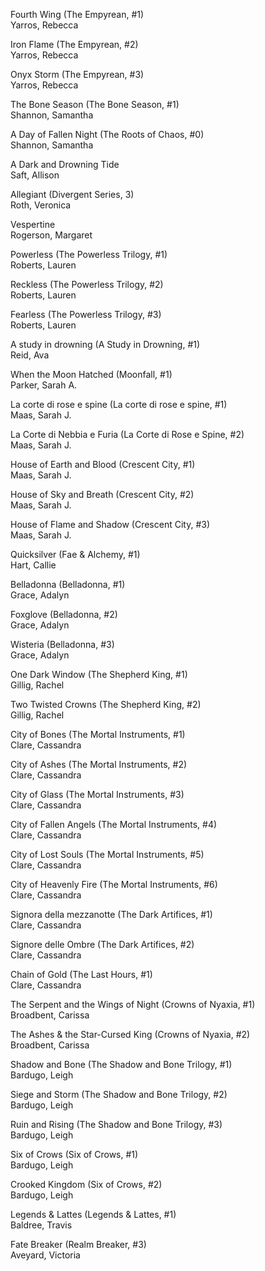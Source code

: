 Fourth Wing (The Empyrean, #1)  
Yarros, Rebecca  

Iron Flame (The Empyrean, #2)  
Yarros, Rebecca  
  
Onyx Storm (The Empyrean, #3)  
Yarros, Rebecca  

The Bone Season (The Bone Season, #1)  
Shannon, Samantha  

A Day of Fallen Night (The Roots of Chaos, #0)  
Shannon, Samantha  

A Dark and Drowning Tide  
Saft, Allison  

Allegiant (Divergent Series, 3)  
Roth, Veronica  

Vespertine  
Rogerson, Margaret  

Powerless (The Powerless Trilogy, #1)  
Roberts, Lauren  

Reckless (The Powerless Trilogy, #2)  
Roberts, Lauren  

Fearless (The Powerless Trilogy, #3)  
Roberts, Lauren  

A study in drowning (A Study in Drowning, #1)  
Reid, Ava  

When the Moon Hatched (Moonfall, #1)  
Parker, Sarah A.
  
La corte di rose e spine (La corte di rose e spine, #1)  
Maas, Sarah J.  

La Corte di Nebbia e Furia (La Corte di Rose e Spine, #2)  
Maas, Sarah J.  

House of Earth and Blood (Crescent City, #1)  
Maas, Sarah J.  

House of Sky and Breath (Crescent City, #2)  
Maas, Sarah J.  

House of Flame and Shadow (Crescent City, #3)  
Maas, Sarah J.  

Quicksilver (Fae & Alchemy, #1)  
Hart, Callie  

Belladonna (Belladonna, #1)  
Grace, Adalyn  

Foxglove (Belladonna, #2)  
Grace, Adalyn  

Wisteria (Belladonna, #3)  
Grace, Adalyn  

One Dark Window (The Shepherd King, #1)  
Gillig, Rachel  

Two Twisted Crowns (The Shepherd King, #2)  
Gillig, Rachel

City of Bones (The Mortal Instruments, #1)  
Clare, Cassandra  

City of Ashes (The Mortal Instruments, #2)  
Clare, Cassandra  

City of Glass (The Mortal Instruments, #3)  
Clare, Cassandra  

City of Fallen Angels (The Mortal Instruments, #4)  
Clare, Cassandra  

City of Lost Souls (The Mortal Instruments, #5)  
Clare, Cassandra  

City of Heavenly Fire (The Mortal Instruments, #6)  
Clare, Cassandra  

Signora della mezzanotte (The Dark Artifices, #1)  
Clare, Cassandra  

Signore delle Ombre (The Dark Artifices, #2)  
Clare, Cassandra  

Chain of Gold (The Last Hours, #1)  
Clare, Cassandra  

The Serpent and the Wings of Night (Crowns of Nyaxia, #1)  
Broadbent, Carissa  

The Ashes & the Star-Cursed King (Crowns of Nyaxia, #2)  
Broadbent, Carissa  

Shadow and Bone (The Shadow and Bone Trilogy, #1)  
Bardugo, Leigh  

Siege and Storm (The Shadow and Bone Trilogy, #2)  
Bardugo, Leigh  

Ruin and Rising (The Shadow and Bone Trilogy, #3)  
Bardugo, Leigh  

Six of Crows (Six of Crows, #1)  
Bardugo, Leigh  

Crooked Kingdom (Six of Crows, #2)  
Bardugo, Leigh  

Legends & Lattes (Legends & Lattes, #1)  
Baldree, Travis  

Fate Breaker (Realm Breaker, #3)  
Aveyard, Victoria  